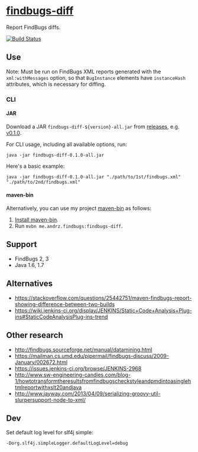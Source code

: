 # [findbugs-diff](https://github.com/AndersDJohnson/findbugs-diff)

Report FindBugs diffs.

[![Build Status](https://travis-ci.org/AndersDJohnson/findbugs-diff.svg)](https://travis-ci.org/AndersDJohnson/findbugs-diff)

## Use

Note: Must be run on FindBugs XML reports generated with the `xml:withMessages` option,
so that `BugInstance` elements have `instanceHash` attributes, which is necessary for diffing.

### CLI

#### JAR

Download a JAR `findbugs-diff-${version}-all.jar` from [releases](https://github.com/AndersDJohnson/findbugs-diff/releases), e.g. [v0.1.0](https://github.com/AndersDJohnson/findbugs-diff/releases/download/v0.1.0/findbugs-diff-0.1.0-all.jar).

For CLI usage, including all available options, run:

```
java -jar findbugs-diff-0.1.0-all.jar
```

Here's a basic example:

```
java -jar findbugs-diff-0.1.0-all.jar "./path/to/1st/findbugs.xml" "./path/to/2nd/findbugs.xml"
```

#### maven-bin

Alternatively, you can use my project [maven-bin](https://github.com/AndersDJohnson/maven-bin) as follows:

1. [Install maven-bin](https://github.com/AndersDJohnson/maven-bin#install).
2. Run `mvbn me.andrz.findbugs:findbugs-diff`.

## Support

* FindBugs 2, 3
* Java 1.6, 1.7

## Alternatives

* https://stackoverflow.com/questions/25442751/maven-findbugs-report-showing-difference-between-two-builds
* https://wiki.jenkins-ci.org/display/JENKINS/Static+Code+Analysis+Plug-ins#StaticCodeAnalysisPlug-ins-trend

## Other research
* http://findbugs.sourceforge.net/manual/datamining.html
* https://mailman.cs.umd.edu/pipermail/findbugs-discuss/2009-January/002672.html
* https://issues.jenkins-ci.org/browse/JENKINS-2968
* http://www.sw-engineering-candies.com/blog-1/howtotransformtheresultsfromfindbugscheckstyleandpmdintoasinglehtmlreportwithxslt20andjava
* http://www.jayway.com/2013/04/09/serializing-groovy-util-slurpersupport-node-to-xml/

## Dev

Set default log level for slf4j simple:
```
-Dorg.slf4j.simpleLogger.defaultLogLevel=debug
```
